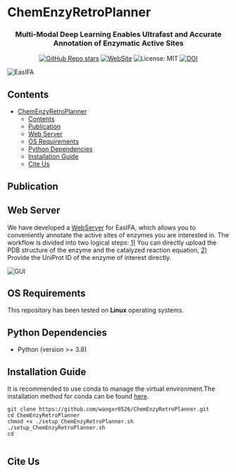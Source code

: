 # ChemEnzyRetroPlanner

<div id="top" align="center">

  <h3>Multi-Modal Deep Learning Enables Ultrafast and Accurate Annotation of Enzymatic Active Sites</h3>
  
  [![GitHub Repo stars](https://img.shields.io/github/stars/wangxr0526/EasIFA?style=social)](https://github.com/wangxr0526/EasIFA/stargazers)
  [![WebSite](https://img.shields.io/badge/WebSite-blue)](http://easifa.iddd.group/)
  ![License: MIT](https://img.shields.io/badge/License-MIT-yellow.svg)
  [![DOI](https://zenodo.org/badge/745387829.svg)](https://zenodo.org/doi/10.5281/zenodo.12819439)

</div>

![EasIFA](./paper_figures//Figure%201.png)


## Contents

- [ChemEnzyRetroPlanner](#chemenzyretroplanner)
  - [Contents](#contents)
  - [Publication](#publication)
  - [Web Server](#web-server)
  - [OS Requirements](#os-requirements)
  - [Python Dependencies](#python-dependencies)
  - [Installation Guide](#installation-guide)
  - [Cite Us](#cite-us)
 

## Publication


## Web Server

We have developed a [WebServer](http://easifa.iddd.group) for EasIFA, which allows you to conveniently annotate the active sites of enzymes you are interested in. The workflow is divided into two logical steps: [1)](http://easifa.iddd.group/from_structure) You can directly upload the PDB structure of the enzyme and the catalyzed reaction equation, [2)](http://easifa.iddd.group/from_uniprot) Provide the UniProt ID of the enzyme of interest directly.<br>

![GUI](img/Web-GUI.png)


## OS Requirements
This repository has been tested on **Linux**  operating systems.

## Python Dependencies
* Python (version >= 3.8) 


## Installation Guide

It is recommended to use conda to manage the virtual environment.The installation method for conda can be found [here](https://conda.io/projects/conda/en/stable/user-guide/install/linux.html#installing-on-linux).<br>

```
git clone https://github.com/wangxr0526/ChemEnzyRetroPlanner.git
cd ChemEnzyRetroPlanner
chmod +x ./setup_ChemEnzyRetroPlanner.sh
./setup_ChemEnzyRetroPlanner.sh
cd 
```





```

```
## Cite Us

```

```
